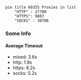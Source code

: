 
```mermaid
pie title 60355 Proxies in list
    "HTTP" : 27780
    "HTTPS": 9807
    "SOCKS" : 30706
```

### Some Info
#### Average Timeout

- mixed: 3.6s
- http: 1.9s
- https: 8.2s
- socks: 5.2s